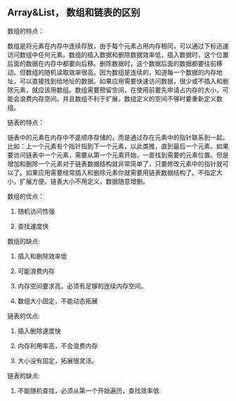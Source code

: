 ## Array&List， 数组和链表的区别

数组的特点：

​		数组是将元素在内存中连续存放，由于每个元素占用内存相同，可以通过下标迅速访问数组中任何元素。数组的插入数据和删除数据效率低，插入数据时，这个位置后面的数据在内存中都要向后移。删除数据时，这个数据后面的数据都要往前移动。但数组的随机读取效率很高。因为数组是连续的，知道每一个数据的内存地址，可以直接找到给地址的数据。如果应用需要快速访问数据，很少或不插入和删除元素，就应该用数组。数组需要预留空间，在使用前要先申请占内存的大小，可能会浪费内存空间。并且数组不利于扩展，数组定义的空间不够时要重新定义数组。



链表的特点：

​		链表中的元素在内存中不是顺序存储的，而是通过存在元素中的指针联系到一起。比如：上一个元素有个指针指到下一个元素，以此类推，直到最后一个元素。如果要访问链表中一个元素，需要从第一个元素开始，一直找到需要的元素位置。但是增加和删除一个元素对于链表数据结构就非常简单了，只要修改元素中的指针就可以了。如果应用需要经常插入和删除元素你就需要用链表数据结构了。不指定大小，扩展方便。链表大小不用定义，数据随意增删。



数组的优点：

1. 随机访问性强

2. 查找速度快

数组的缺点:

1. 插入和删除效率低

2. 可能浪费内存

3. 内存空间要求高，必须有足够的连续内存空间。

4. 数组大小固定，不能动态拓展



链表的优点:

1. 插入删除速度快

2. 内存利用率高，不会浪费内存

3. 大小没有固定，拓展很灵活。

链表的缺点:

1. 不能随机查找，必须从第一个开始遍历，查找效率低



